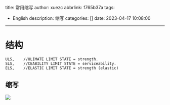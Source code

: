 title: 常用缩写
author: xuezc
abbrlink: f765b37a
tags:
  - English
description: 缩写
categories: []
date: 2023-04-17 10:08:00
---
# 结构
```
ULS,    //ULIMATE LIMIT STATE = strength.
SLS,    //CEABILITY LIMIT STATE = serviceability.
ELS,    //ELASTIC LIMIT STATE = strength (elastic)
```

## 缩写
<img src="/images/English_1.png">